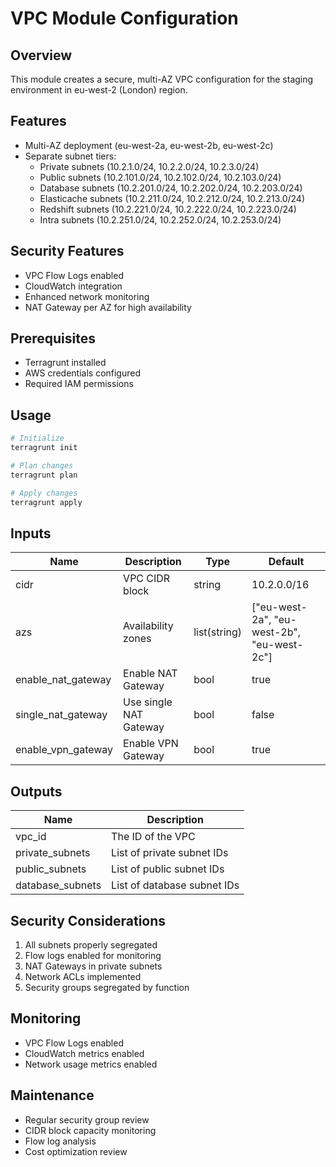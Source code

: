 # VPC Module Configuration

## Overview
This module creates a secure, multi-AZ VPC configuration for the staging environment in eu-west-2 (London) region.

## Features
- Multi-AZ deployment (eu-west-2a, eu-west-2b, eu-west-2c)
- Separate subnet tiers:
  - Private subnets (10.2.1.0/24, 10.2.2.0/24, 10.2.3.0/24)
  - Public subnets (10.2.101.0/24, 10.2.102.0/24, 10.2.103.0/24)
  - Database subnets (10.2.201.0/24, 10.2.202.0/24, 10.2.203.0/24)
  - Elasticache subnets (10.2.211.0/24, 10.2.212.0/24, 10.2.213.0/24)
  - Redshift subnets (10.2.221.0/24, 10.2.222.0/24, 10.2.223.0/24)
  - Intra subnets (10.2.251.0/24, 10.2.252.0/24, 10.2.253.0/24)

## Security Features
- VPC Flow Logs enabled
- CloudWatch integration
- Enhanced network monitoring
- NAT Gateway per AZ for high availability

## Prerequisites
- Terragrunt installed
- AWS credentials configured
- Required IAM permissions

## Usage
```bash
# Initialize
terragrunt init

# Plan changes
terragrunt plan

# Apply changes
terragrunt apply
```

## Inputs
| Name | Description | Type | Default |
|------|-------------|------|---------|
| cidr | VPC CIDR block | string | 10.2.0.0/16 |
| azs | Availability zones | list(string) | ["eu-west-2a", "eu-west-2b", "eu-west-2c"] |
| enable_nat_gateway | Enable NAT Gateway | bool | true |
| single_nat_gateway | Use single NAT Gateway | bool | false |
| enable_vpn_gateway | Enable VPN Gateway | bool | true |

## Outputs
| Name | Description |
|------|-------------|
| vpc_id | The ID of the VPC |
| private_subnets | List of private subnet IDs |
| public_subnets | List of public subnet IDs |
| database_subnets | List of database subnet IDs |

## Security Considerations
1. All subnets properly segregated
2. Flow logs enabled for monitoring
3. NAT Gateways in private subnets
4. Network ACLs implemented
5. Security groups segregated by function

## Monitoring
- VPC Flow Logs enabled
- CloudWatch metrics enabled
- Network usage metrics enabled

## Maintenance
- Regular security group review
- CIDR block capacity monitoring
- Flow log analysis
- Cost optimization review

